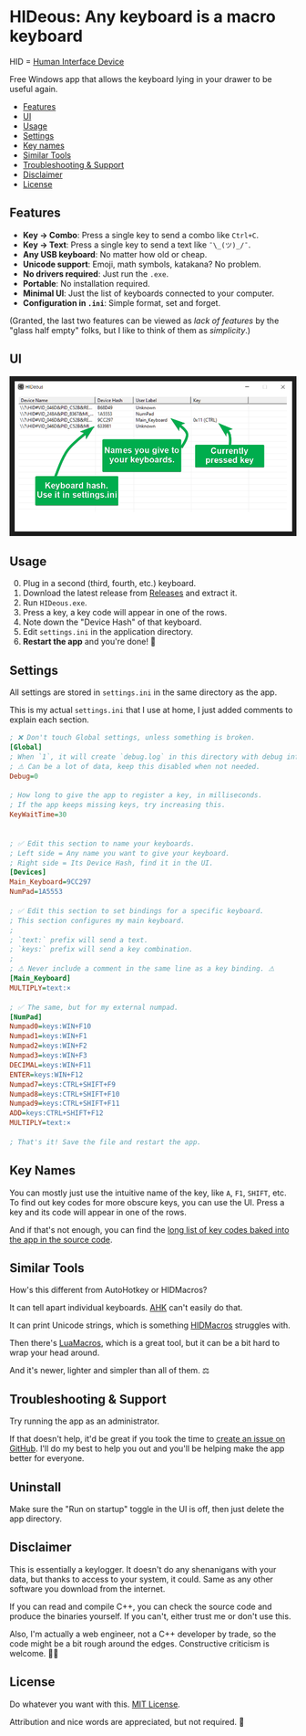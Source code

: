 # HIDeous: Any keyboard is a macro keyboard

HID = [Human Interface Device](https://en.wikipedia.org/wiki/USB_human_interface_device_class)

Free Windows app that allows the keyboard lying in your drawer to be useful again.

- [Features](#features)
- [UI](#ui)
- [Usage](#usage)
- [Settings](#settings)
- [Key names](#key-names)
- [Similar Tools](#similar-tools)
- [Troubleshooting & Support](#troubleshooting--support)
- [Disclaimer](#disclaimer)
- [License](#license)

## Features

* **Key -> Combo**: Press a single key to send a combo like `Ctrl+C`.
* **Key -> Text**: Press a single key to send a text like `¯\_(ツ)_/¯`.
* **Any USB keyboard**: No matter how old or cheap.
* **Unicode support**: Emoji, math symbols, katakana? No problem.
* **No drivers required**: Just run the `.exe`.
* **Portable**: No installation required.
* **Minimal UI**: Just the list of keyboards connected to your computer.
* **Configuration in `.ini`**: Simple format, set and forget.

(Granted, the last two features can be viewed as _lack of features_ by the "glass half empty" folks, but I like to think of them as _simplicity_.)

## UI

![UI](./gui.png)

## Usage

0. Plug in a second (third, fourth, etc.) keyboard.
1. Download the latest release from [Releases](https://github.com/dero/HIDeous/releases) and extract it.
2. Run `HIDeous.exe`.
3. Press a key, a key code will appear in one of the rows.
4. Note down the "Device Hash" of that keyboard.
5. Edit `settings.ini` in the application directory.
6. **Restart the app** and you're done! 🎉

## Settings

All settings are stored in `settings.ini` in the same directory as the app.

This is my actual `settings.ini` that I use at home, I just added comments to explain each section.

```ini
; ❌ Don't touch Global settings, unless something is broken.
[Global]
; When `1`, it will create `debug.log` in this directory with debug info.
; ⚠ Can be a lot of data, keep this disabled when not needed.
Debug=0

; How long to give the app to register a key, in milliseconds.
; If the app keeps missing keys, try increasing this.
KeyWaitTime=30


; ✅ Edit this section to name your keyboards.
; Left side = Any name you want to give your keyboard.
; Right side = Its Device Hash, find it in the UI.
[Devices]
Main_Keyboard=9CC297
NumPad=1A5553

; ✅ Edit this section to set bindings for a specific keyboard.
; This section configures my main keyboard.
;
; `text:` prefix will send a text.
; `keys:` prefix will send a key combination.
;
; ⚠ Never include a comment in the same line as a key binding. ⚠
[Main_Keyboard]
MULTIPLY=text:×

; ✅ The same, but for my external numpad.
[NumPad]
Numpad0=keys:WIN+F10
Numpad1=keys:WIN+F1
Numpad2=keys:WIN+F2
Numpad3=keys:WIN+F3
DECIMAL=keys:WIN+F11
ENTER=keys:WIN+F12
Numpad7=keys:CTRL+SHIFT+F9
Numpad8=keys:CTRL+SHIFT+F10
Numpad9=keys:CTRL+SHIFT+F11
ADD=keys:CTRL+SHIFT+F12
MULTIPLY=text:×

; That's it! Save the file and restart the app.
```

## Key Names

You can mostly just use the intuitive name of the key, like `A`, `F1`, `SHIFT`, etc. To find out key codes for more obscure keys, you can use the UI. Press a key and its code will appear in one of the rows.

And if that's not enough, you can find the [long list of key codes baked into the app in the source code](https://github.com/dero/HIDeous/blob/a438428b1621a1244db15162217f867ebe90bb40/src/common/settings.cpp#L19-L131).

## Similar Tools

How's this different from AutoHotkey or HIDMacros?

It can tell apart individual keyboards. [AHK](https://www.autohotkey.com/) can't easily do that.

It can print Unicode strings, which is something [HIDMacros](https://www.hidmacros.eu/) struggles with.

Then there's [LuaMacros](https://www.hidmacros.eu/download.php), which is a great tool, but it can be a bit hard to wrap your head around.

And it's newer, lighter and simpler than all of them. ⚖

## Troubleshooting & Support

Try running the app as an administrator.

If that doesn't help, it'd be great if you took the time to [create an issue on GitHub](https://github.com/dero/HIDeous/issues). I'll do my best to help you out and you'll be helping make the app better for everyone.

## Uninstall

Make sure the "Run on startup" toggle in the UI is off, then just delete the app directory.

## Disclaimer

This is essentially a keylogger. It doesn't do any shenanigans with your data, but thanks to access to your system, it could. Same as any other software you download from the internet.

If you can read and compile C++, you can check the source code and produce the binaries yourself. If you can't, either trust me or don't use this.

Also, I'm actually a web engineer, not a C++ developer by trade, so the code might be a bit rough around the edges. Constructive criticism is welcome. 🙇‍♂️

## License

Do whatever you want with this. [MIT License](./LICENSE).

Attribution and nice words are appreciated, but not required. 🙂
